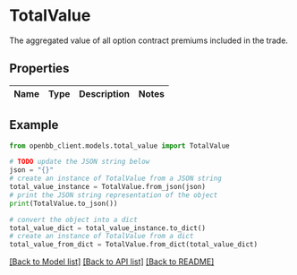 # TotalValue

The aggregated value of all option contract premiums included in the trade.

## Properties

Name | Type | Description | Notes
------------ | ------------- | ------------- | -------------

## Example

```python
from openbb_client.models.total_value import TotalValue

# TODO update the JSON string below
json = "{}"
# create an instance of TotalValue from a JSON string
total_value_instance = TotalValue.from_json(json)
# print the JSON string representation of the object
print(TotalValue.to_json())

# convert the object into a dict
total_value_dict = total_value_instance.to_dict()
# create an instance of TotalValue from a dict
total_value_from_dict = TotalValue.from_dict(total_value_dict)
```
[[Back to Model list]](../README.md#documentation-for-models) [[Back to API list]](../README.md#documentation-for-api-endpoints) [[Back to README]](../README.md)


